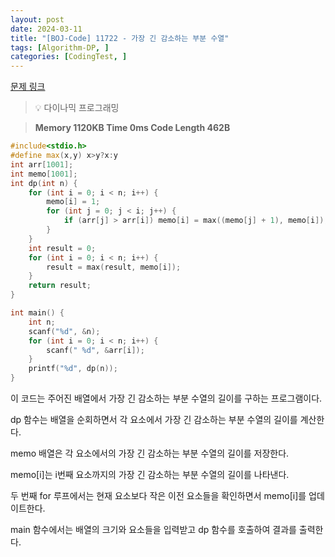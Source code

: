 ```yaml
---
layout: post
date: 2024-03-11
title: "[BOJ-Code] 11722 - 가장 긴 감소하는 부분 수열"
tags: [Algorithm-DP, ]
categories: [CodingTest, ]
---
```


[문제 링크](https://www.acmicpc.net/problem/11722)


> 💡 다이나믹 프로그래밍


> **Memory   1120KB                                   Time   0ms                                Code Length   462B**


```c++
#include<stdio.h>
#define max(x,y) x>y?x:y
int arr[1001];
int memo[1001];
int dp(int n) {
	for (int i = 0; i < n; i++) {
		memo[i] = 1;
		for (int j = 0; j < i; j++) {
			if (arr[j] > arr[i]) memo[i] = max((memo[j] + 1), memo[i]);
		}
	}
	int result = 0;
	for (int i = 0; i < n; i++) {
		result = max(result, memo[i]);
	}
	return result;
}

int main() {
	int n;
	scanf("%d", &n);
	for (int i = 0; i < n; i++) {
		scanf(" %d", &arr[i]);
	}
	printf("%d", dp(n));
}
```


이 코드는 주어진 배열에서 가장 긴 감소하는 부분 수열의 길이를 구하는 프로그램이다.

dp 함수는 배열을 순회하면서 각 요소에서 가장 긴 감소하는 부분 수열의 길이를 계산한다.

memo 배열은 각 요소에서의 가장 긴 감소하는 부분 수열의 길이를 저장한다.

memo[i]는 i번째 요소까지의 가장 긴 감소하는 부분 수열의 길이를 나타낸다.

두 번째 for 루프에서는 현재 요소보다 작은 이전 요소들을 확인하면서 memo[i]를 업데이트한다.

main 함수에서는 배열의 크기와 요소들을 입력받고 dp 함수를 호출하여 결과를 출력한다.

